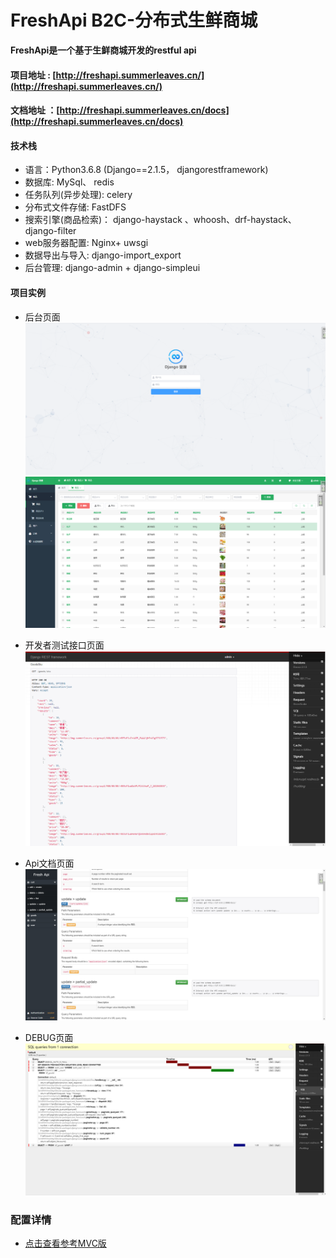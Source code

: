 # FreshApi    B2C-分布式生鲜商城

**FreshApi是一个基于生鲜商城开发的restful api**


#### 项目地址  : [http://freshapi.summerleaves.cn/](http://freshapi.summerleaves.cn/)
#### 文档地址  ：[http://freshapi.summerleaves.cn/docs](http://freshapi.summerleaves.cn/docs)



####  技术栈
* 语言：Python3.6.8  (Django==2.1.5， djangorestframework)
* 数据库: MySql、 redis
* 任务队列(异步处理): celery
* 分布式文件存储: FastDFS
* 搜索引擎(商品检索)： django-haystack 、whoosh、drf-haystack、django-filter
* web服务器配置: Nginx+ uwsgi
* 数据导出与导入: django-import_export
* 后台管理: django-admin + django-simpleui



#### 项目实例

*   后台页面
	![avatar](./docs/8642d918d40ebe7e6365ea0f009c593.png)
	![avatar](./docs/3a8c5e9b0db243d14a413977f18e835.png)

*   开发者测试接口页面
    ![avatar](./docs/75ea6af9a31b4b4db4667424dcdf13f.png)

*   Api文档页面
    ![avatar](./docs/b8acab5eeeb80aa40941779c43e93f0.png)

*   DEBUG页面
    ![avatar](./docs/8cbc95d00512890ef4c5c7f8fb5e463.png)
    


### 配置详情
*  [点击查看参考MVC版](https://github.com/Ivy-1996/fresh)





